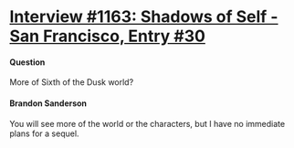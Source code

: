 # [Interview #1163: Shadows of Self - San Francisco, Entry #30](https://www.theoryland.com/intvmain.php?i=1163#30)

#### Question

More of Sixth of the Dusk world?

#### Brandon Sanderson

You will see more of the world or the characters, but I have no immediate plans for a sequel.

